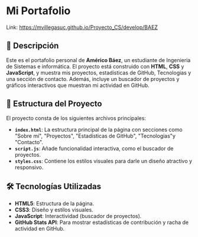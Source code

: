 
# Mi Portafolio

Link: https://mvillegasuc.github.io/Proyecto_CS/develop/BAEZ

## 🌟 Descripción

Este es el portafolio personal de **Américo Báez**, un estudiante de Ingenieria de Sistemas e informática. El proyecto está construido con **HTML**, **CSS** y **JavaScript**, y muestra mis proyectos, estadísticas de GitHub, Tecnologias y una sección de contacto. Además, incluye un buscador de proyectos y gráficos interactivos que muestran mi actividad en GitHub.

## 🚀 Estructura del Proyecto

El proyecto consta de los siguientes archivos principales:

- **`index.html`**: La estructura principal de la página con secciones como "Sobre mí", "Proyectos", "Estadísticas de GitHub", "Tecnologias"y "Contacto".
- **`script.js`**: Añade funcionalidad interactiva, como el buscador de proyectos.
- **`styles.css`**: Contiene los estilos visuales para darle un diseño atractivo y responsivo.

## 🛠️ Tecnologías Utilizadas

- **HTML5**: Estructura de la página.
- **CSS3**: Diseño y estilos visuales.
- **JavaScript**: Interactividad (buscador de proyectos).
- **GitHub Stats API**: Para mostrar estadísticas de contribución y racha de actividad en GitHub.



